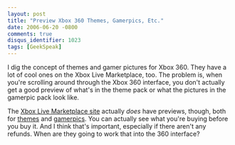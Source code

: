 ```yaml
---
layout: post
title: "Preview Xbox 360 Themes, Gamerpics, Etc."
date: 2006-06-20 -0800
comments: true
disqus_identifier: 1023
tags: [GeekSpeak]
---
```

I dig the concept of themes and gamer pictures for Xbox 360. They have a
lot of cool ones on the Xbox Live Marketplace, too. The problem is, when
you're scrolling around through the Xbox 360 interface, you don't
actually get a good preview of what's in the theme pack or what the
pictures in the gamerpic pack look like.
 
 The [Xbox Live Marketplace
site](http://www.xbox.com/en-US/live/marketplace/default.htm) actually
*does* have previews, though, both for
[themes](http://www.xbox.com/en-US/live/marketplace/themes.htm) and
[gamerpics](http://www.xbox.com/en-US/live/marketplace/gamerpics.htm).
You can actually see what you're buying before you buy it. And I think
that's important, especially if there aren't any refunds. When are they
going to work that into the 360 interface?
